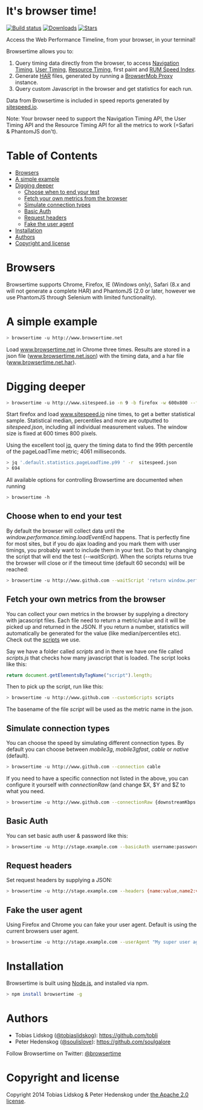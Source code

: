 # It's browser time!
[![Build status][travis-image]][travis-url]
[![Downloads][downloads-image]][downloads-url]
[![Stars][stars-image]][stars-url]

Access the Web Performance Timeline, from your browser, in your terminal!

Browsertime allows you to:
 1. Query timing data directly from the browser, to access [Navigation Timing](http://kaaes.github.io/timing/info.html), [User Timing](http://www.html5rocks.com/en/tutorials/webperformance/usertiming/),
[Resource Timing](http://www.w3.org/TR/resource-timing/), first paint and [RUM Speed Index](https://github.com/WPO-Foundation/RUM-SpeedIndex).
 1. Generate [HAR](http://www.softwareishard.com/blog/har-12-spec/) files, generated by running a [BrowserMob Proxy](https://github.com/lightbody/browsermob-proxy) instance.
 2. Query custom Javascript in the browser and get statistics for each run.

Data from Browsertime is included in speed reports generated by [sitespeed.io](https://www.sitespeed.io).

Note: Your browser need to support the Navigation Timing API, the User Timing API and the Resource Timing API for all the metrics to work (=Safari & PhantomJS don't).

# Table of Contents

- [Browsers](#browsers)
- [A simple example](#a-simple-example)
- [Digging deeper](#digging-deeper)
	- [Choose when to end your test](#choose-when-to-end-your-test)
	- [Fetch your own metrics from the browser](#fetch-your-own-metrics-from-the-browser)
	- [Simulate connection types](#simulate-connection-types)
	- [Basic Auth](#basic-auth)
	- [Request headers](#request-headers)
	- [Fake the user agent](#fake-the-user-agent)
- [Installation](#installation)
- [Authors](#authors)
- [Copyright and license](#copyright-and-license)

# Browsers
Browsertime supports Chrome, Firefox, IE (Windows only), Safari (8.x and will not generate a complete HAR) and PhantomJS (2.0 or later, however we use PhantomJS through Selenium with limited functionality).

# A simple example
```bash
> browsertime -u http://www.browsertime.net
```

Load www.browsertime.net in Chrome three times. Results are stored in a json file (www.browsertime.net.json) with the timing data, and a har file (www.browsertime.net.har).

# Digging deeper
```bash
> browsertime -u http://www.sitespeed.io -n 9 -b firefox -w 600x800 --filename sitespeed.json --harFile sitespeed.har
```

Start firefox and load www.sitespeed.io nine times, to get a better statistical sample. Statistical median, percentiles and more are outputted to *sitespeed.json*, including all individual measurement values. The window size is fixed at 600 times 800 pixels.

Using the excellent tool [jq](http://stedolan.github.io/jq/), query the timing data to find the 99th percentile of the pageLoadTime metric; 4061 milliseconds.

```bash
> jq '.default.statistics.pageLoadTime.p99 ' -r  sitespeed.json
> 694
```

All available options for controlling Browsertime are documented when running 
```bash
> browsertime -h
```

## Choose when to end your test
By default the browser will collect data until the *window.performance.timing.loadEventEnd* happens. That is perfectly fine for most sites, but if you do ajax loading and you mark them with user timings, you probably want to include them in your test. Do that by changing the script that will end the test (*--waitScript*). When the scripts returns true the browser will close or if the timeout time (default 60 seconds) will be reached:
```bash
> browsertime -u http://www.github.com --waitScript 'return window.performance.timing.loadEventEnd>0'
```

## Fetch your own metrics from the browser
You can collect your own metrics in the browser by supplying a directory with jacascript files. Each file need to return a metric/value and it will be picked up and returned in the JSON. If you return a number, statistics will automatically be generated for the value (like median/percentiles etc). Check out the [scripts](https://github.com/tobli/browsertime/tree/master/scripts) we use.

Say we have a folder called *scripts* and in there we have one file called *scripts.js* that checks how many javascript that is loaded. The script looks like this:

```javascript
return document.getElementsByTagName("script").length;
```

Then to pick up the script, run like this:

```bash
> browsertime -u http://www.github.com --customScripts scripts
```

The basename of the file *script* will be used as the metric name in the json.

## Simulate connection types
You can choose the speed by simulating different connection types. By default you can choose between *mobile3g*, *mobile3gfast*, *cable* or *native* (default).
```bash
> browsertime -u http://www.github.com --connection cable
```

If you need to have a specific connection not listed in the above, you can configure it yourself with *connectionRaw* (and change $X, $Y and $Z to what you need.
```bash
> browsertime -u http://www.github.com --connectionRaw {downstreamKbps: $X, upstreamKbps: $Y, latency: $Z}
```

## Basic Auth
You can set basic auth user & password like this:
```bash
> browsertime -u http://stage.example.com --basicAuth username:password
```

## Request headers
Set request headers by supplying a JSON:
```bash
> browsertime -u http://stage.example.com --headers {name:value,name2:value2}
``` 

## Fake the user agent
Using Firefox and Chrome you can fake your user agent. Default is using the current browsers user agent.
```bash
> browsertime -u http://stage.example.com --userAgent "My super user agent string"
``` 

# Installation
Browsertime is built using [Node.js](http://nodejs.org), and installed via npm.
```bash
> npm install browsertime -g
```

# Authors
* Tobias Lidskog ([@tobiaslidskog](https://twitter.com/tobiaslidskog)): https://github.com/tobli
* Peter Hedenskog ([@soulislove](https://twitter.com/soulislove)): https://github.com/soulgalore

Follow Browsertime on Twitter: [@browsertime](https://twitter.com/browsertime)

# Copyright and license

Copyright 2014 Tobias Lidskog & Peter Hedenskog under [the Apache 2.0 license](LICENSE).

[travis-image]: https://img.shields.io/travis/tobli/browsertime.svg?style=flat-square
[travis-url]: https://travis-ci.org/tobli/browsertime
[stars-url]: https://github.com/tobli/browsertime/stargazers
[stars-image]: https://img.shields.io/github/stars/tobli/browsertime.svg?style=flat-square
[downloads-image]: http://img.shields.io/npm/dm/browsertime.svg?style=flat-square
[downloads-url]: https://npmjs.org/package/browsertime
